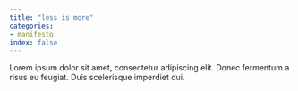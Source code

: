 ```yaml
---
title: "less is more"
categories:
- manifesto
index: false
---
```

Lorem ipsum dolor sit amet, consectetur adipiscing elit. Donec fermentum a risus eu feugiat. Duis scelerisque imperdiet dui.
<!--more-->